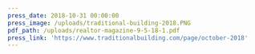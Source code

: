 ```yaml
---
press_date: 2018-10-31 00:00:00
press_image: /uploads/traditional-building-2018.PNG
pdf_path: /uploads/realtor-magazine-9-5-18-1.pdf
press_link: 'https://www.traditionalbuilding.com/page/october-2018'
---
```

